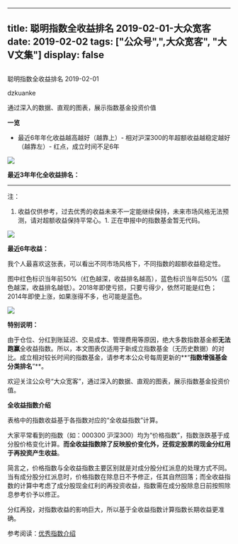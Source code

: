 
---
title:   聪明指数全收益排名 2019-02-01-大众宽客
date: 2019-02-02
tags: ["公众号",",大众宽客", "大V文集"]
display: false
---


## 



聪明指数全收益排名 2019-02-01




dzkuanke




通过深入的数据、直观的图表，展示指数基金投资价值


**一览**
- 最近6年年化收益越高越好（越靠上）- 相对沪深300的年超额收益越稳定越好（越靠左）- 红点，成立时间不足6年
<img class="" data-copyright="0" data-ratio="1.75" data-s="300,640" src="https://mmbiz.qpic.cn/mmbiz_png/PKw3FQPmhIiaWZYWfuUZUfTwVKiaCmsLb9cRiaQDzibYSfwibYdsPjKNbzoQaXA3iaaJWQktSz9T8TUjQwQJFs3vR5Rw/640?wx_fmt=png" data-type="png" data-w="960" style=""/>

**最近3年年化全收益排名：**

****

注：
1. 收益仅供参考，过去优秀的收益未来不一定能继续保持，未来市场风格无法预测，请对超额收益保持平常心。1. 正在申报中的指数基金暂无代码。


<img class="" data-copyright="0" data-ratio="1.587890625" data-s="300,640" src="https://mmbiz.qpic.cn/mmbiz_png/PKw3FQPmhIiaWZYWfuUZUfTwVKiaCmsLb9NLmchYNfQicQPXicRWACF4UPQ6X2w8fkKEx2cxukY6U5RmiakQoYVmrAA/640?wx_fmt=png" data-type="png" data-w="1024" style=""/>



**最近6年收益：**



我个人最喜欢这张表，可以看出不同市场风格下，不同指数的超额收益稳定性。



图中红色标识当年前50%<h-char unicode="ff08" class="biaodian cjk bd-open bd-jiya"><h-inner>（</h-inner></h-char>红色越深<h-char unicode="ff0c" class="biaodian cjk bd-end bd-cop bd-hangable bd-jiya"><h-inner>，</h-inner></h-char>收益排名越高<h-char unicode="ff09" class="biaodian cjk bd-close bd-end bd-jiya bd-consecutive"><h-inner>）</h-inner></h-char><h-char unicode="ff0c" class="biaodian cjk bd-end bd-cop bd-hangable bd-jiya bd-consecutive end-portion" prev="bd-close bd-end"><h-inner>，</h-inner></h-char>蓝色标识当年后50%<h-char unicode="ff08" class="biaodian cjk bd-open bd-jiya"><h-inner>（</h-inner></h-char>蓝色越深<h-char unicode="ff0c" class="biaodian cjk bd-end bd-cop bd-hangable bd-jiya"><h-inner>，</h-inner></h-char>收益排名越低<h-char unicode="ff09" class="biaodian cjk bd-close bd-end bd-jiya bd-consecutive"><h-inner>）</h-inner></h-char><h-char unicode="3002" class="biaodian cjk bd-end bd-cop bd-hangable bd-jiya bd-consecutive end-portion" prev="bd-close bd-end"><h-inner>。</h-inner></h-char>2018年即使亏损<h-char unicode="ff0c" class="biaodian cjk bd-end bd-cop bd-hangable bd-jiya"><h-inner>，</h-inner></h-char>只要亏得少<h-char unicode="ff0c" class="biaodian cjk bd-end bd-cop bd-hangable bd-jiya"><h-inner>，</h-inner></h-char>依然可能是红色<h-char unicode="ff1b" class="biaodian cjk bd-end bd-jiya">；</h-char>2014年即使上涨<h-char unicode="ff0c" class="biaodian cjk bd-end bd-cop bd-hangable bd-jiya"><h-inner>，</h-inner></h-char>如果涨得不多<h-char unicode="ff0c" class="biaodian cjk bd-end bd-cop bd-hangable bd-jiya"><h-inner>，</h-inner></h-char>也可能是蓝色<h-char unicode="3002" class="biaodian cjk bd-end bd-cop bd-hangable bd-jiya" style="box-sizing: border-box;"><h-inner style="box-sizing: border-box;-webkit-text-emphasis-style: none;-webkit-text-emphasis-color: initial;left: 0px;top: 0px;display: inline-block;line-height: 1.1;letter-spacing: -0.5em;">。</h-inner></h-char>



<img class="" data-copyright="0" data-ratio="1.1083172147001934" data-s="300,640" src="https://mmbiz.qpic.cn/mmbiz_png/PKw3FQPmhIiaWZYWfuUZUfTwVKiaCmsLb9HQJf68BLaIALNMpCrloYt21ESwHV3PucPN6COysbX61F4XCBCgra7g/640?wx_fmt=png" data-type="png" data-w="1034" style="white-space: normal;"/>





**特别说明：**

由于仓位、分红到账延迟、交易成本、管理费用等原因，绝大多数指数基金都**无法跑赢**全收益指数。所以，本文图表仅适用于新成立指数基金（无历史数据）的对比。成立相对较长时间的指数基金，请参考本公众号每周更新的**“****指数增强基金分类排名****”**。



欢迎关注公众号“大众宽客”，通过深入的数据、直观的图表，展示指数基金投资价值。



**全收益指数介绍**



表格中的指数收益基于各指数对应的“全收益指数”计算。



大家平常看到的指数（如：000300 沪深300）均为“价格指数”，指数涨跌基于成分股价格变化计算。**而全收益指数除了反映股价变化外，还假定股票的现金分红用于再投资产生收益**。



简言之，价格指数与全收益指数主要区别就是对成分股分红派息的处理方式不同。当有成分股分红派息时，价格指数在除息日不予修正，任其自然回落；而全收益指数的计算中考虑了成分股现金红利的再投资收益，指数需在成分股除息日前按照除息参考价予以修正。



分红再投，对指数收益的影响巨大，所以基于全收益指数计算指数长期收益更准确。





参考阅读：[优秀指数介绍](http://mp.weixin.qq.com/s?__biz=MzAwMTc1MDcwNw==&amp;mid=2648273685&amp;idx=2&amp;sn=f53962603c488c41c1a764252eaa1ff9&amp;chksm=82f930c9b58eb9dfb8b77caab4e0b3ccdc7f8af26cff9da3d957844bf16469d99377564fbccf&amp;scene=21#wechat_redirect)








